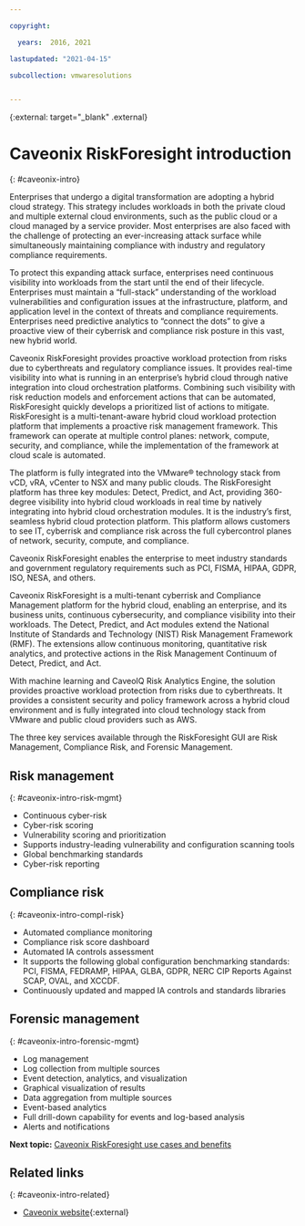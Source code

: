 ```yaml
---

copyright:

  years:  2016, 2021

lastupdated: "2021-04-15"

subcollection: vmwaresolutions


---
```


{:external: target="_blank" .external}

# Caveonix RiskForesight introduction
{: #caveonix-intro}

Enterprises that undergo a digital transformation are adopting a hybrid cloud strategy. This strategy includes workloads in both the private cloud and multiple external cloud environments, such as the public cloud or a cloud managed by a service provider. Most enterprises are also faced with the challenge of protecting an ever-increasing attack surface while simultaneously maintaining compliance with industry and regulatory compliance requirements.

To protect this expanding attack surface, enterprises need continuous visibility into workloads from the start until the end of their lifecycle. Enterprises must maintain a “full-stack” understanding of the workload vulnerabilities and configuration issues at the infrastructure, platform, and application level in the context of threats and compliance requirements. Enterprises need predictive analytics to “connect the dots” to give a proactive view of their cyberrisk and compliance risk posture in this vast, new hybrid world.

Caveonix RiskForesight provides proactive workload protection from risks due to cyberthreats and regulatory compliance issues. It provides real-time visibility into what is running in an enterprise’s hybrid cloud through native integration into cloud orchestration platforms. Combining such visibility with risk reduction models and enforcement actions that can be automated, RiskForesight quickly develops a prioritized list of actions to mitigate. RiskForesight is a multi-tenant-aware hybrid cloud workload protection platform that implements a proactive risk management framework. This framework can operate at multiple control planes: network, compute, security, and compliance, while the implementation of the framework at cloud scale is automated.

The platform is fully integrated into the VMware® technology stack from vCD, vRA, vCenter to NSX and many public clouds. The RiskForesight platform has three key modules: Detect, Predict, and Act, providing 360-degree visibility into hybrid cloud workloads in real time by natively integrating into hybrid cloud orchestration modules. It is the industry’s first, seamless hybrid cloud protection platform. This platform allows customers to see IT, cyberrisk and compliance risk across the full cybercontrol planes of network, security, compute, and compliance.

Caveonix RiskForesight enables the enterprise to meet industry standards and government regulatory requirements such as PCI, FISMA, HIPAA, GDPR, ISO, NESA, and others.

Caveonix RiskForesight is a multi-tenant cyberrisk and Compliance Management platform for the hybrid cloud, enabling an enterprise, and its business units, continuous cybersecurity, and compliance visibility into their workloads. The Detect, Predict, and Act modules extend the National Institute of Standards and Technology (NIST) Risk Management Framework (RMF). The extensions allow continuous monitoring, quantitative risk analytics, and protective actions in the Risk Management Continuum of Detect, Predict, and Act.

With machine learning and CaveoIQ Risk Analytics Engine, the solution provides proactive workload protection from risks due to cyberthreats. It provides a consistent security and policy framework across a hybrid cloud environment and is fully integrated into cloud technology stack from VMware and public cloud providers such as AWS.

The three key services available through the RiskForesight GUI are Risk Management, Compliance Risk, and Forensic Management.

## Risk management
{: #caveonix-intro-risk-mgmt}

- Continuous cyber-risk
- Cyber-risk scoring
- Vulnerability scoring and prioritization
- Supports industry-leading vulnerability and configuration scanning tools
- Global benchmarking standards
- Cyber-risk reporting

## Compliance risk
{: #caveonix-intro-compl-risk}

- Automated compliance monitoring
- Compliance risk score dashboard
- Automated IA controls assessment
- It supports the following global configuration benchmarking standards: PCI, FISMA, FEDRAMP, HIPAA, GLBA, GDPR, NERC CIP Reports Against SCAP, OVAL, and XCCDF. 
- Continuously updated and mapped IA controls and standards libraries

## Forensic management
{: #caveonix-intro-forensic-mgmt}

- Log management
- Log collection from multiple sources
- Event detection, analytics, and visualization
- Graphical visualization of results
- Data aggregation from multiple sources
- Event-based analytics
- Full drill-down capability for events and log-based analysis
- Alerts and notifications

**Next topic:** [Caveonix RiskForesight use cases and benefits](/docs/vmwaresolutions?topic=vmwaresolutions-caveonix-on-vcs)

## Related links
{: #caveonix-intro-related}

* [Caveonix website](https://www.caveonix.com){:external}
